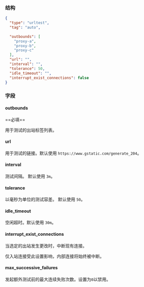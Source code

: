 ### 结构

```json
{
  "type": "urltest",
  "tag": "auto",
  
  "outbounds": [
    "proxy-a",
    "proxy-b",
    "proxy-c"
  ],
  "url": "",
  "interval": "",
  "tolerance": 50,
  "idle_timeout": "",
  "interrupt_exist_connections": false
}
```

### 字段

#### outbounds

==必填==

用于测试的出站标签列表。

#### url

用于测试的链接。默认使用 `https://www.gstatic.com/generate_204`。

#### interval

测试间隔。 默认使用 `3m`。

#### tolerance

以毫秒为单位的测试容差。 默认使用 `50`。

#### idle_timeout

空闲超时。默认使用 `30m`。

#### interrupt_exist_connections

当选定的出站发生更改时，中断现有连接。

仅入站连接受此设置影响，内部连接将始终被中断。

#### max_successive_failures

发起额外测试前的最大连续失败次数。设置为`0`以禁用。
